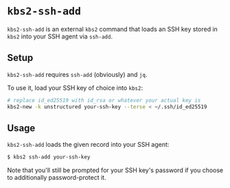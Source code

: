 `kbs2-ssh-add`
===========

`kbs2-ssh-add` is an external `kbs2` command that loads an SSH key stored in `kbs2`
into your SSH agent via `ssh-add`.

## Setup

`kbs2-ssh-add` requires `ssh-add` (obviously) and `jq`.

To use it, load your SSH key of choice into `kbs2`:

```bash
# replace id_ed25519 with id_rsa or whatever your actual key is
kbs2-new -k unstructured your-ssh-key --terse < ~/.ssh/id_ed25519
```

## Usage

`kbs2-ssh-add` loads the given record into your SSH agent:

```bash
$ kbs2 ssh-add your-ssh-key
```

Note that you'll still be prompted for your SSH key's password if you choose to additionally
password-protect it.
